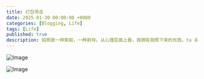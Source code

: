 ```yaml
---
title: 打包带走
date: 2025-01-30 00:00:00 +0000
categories: [Blogging, Life]
tags: [Life]
published: true
description: 拍照是一种索取，一种剥夺。从心理层面上看，我拥有我照下来的东西，ta 永远保留在我的相册里。博物馆的藏品前，人们在争先恐后的抢夺最佳的拍摄角度。而我，迫不及待的想把这些想要”占有“国宝的人”打包带走“。很不幸的是，我并不是这条食物链的最顶端，我也被另外一个人”捕获“了。
---
```


![Image](/2025-01-30-take-away-from-xxx/1.jpeg)

![Image](/2025-01-30-take-away-from-xxx/2.jpeg)
